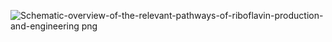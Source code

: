![Schematic-overview-of-the-relevant-pathways-of-riboflavin-production-and-engineering png](https://user-images.githubusercontent.com/91544907/144169373-ae505a06-75d7-4329-ab37-50b36810d069.jpeg)
